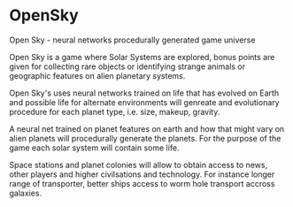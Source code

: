 # OpenSky
Open Sky - neural networks procedurally generated game universe

Open Sky is a game where Solar Systems are explored, bonus points are given for collecting rare objects or identifying strange animals or geographic features on alien planetary systems.

Open Sky's uses neural networks trained on life that has evolved on Earth and possible life for alternate environments will genreate and evolutionary procedure for each planet type, i.e. size, makeup, gravity. 

A neural net trained on planet features on earth and how that might vary on alien planets will procedurally generate the planets. For the purpose of the game each solar system will contain some life.

Space stations and planet colonies will allow to obtain access to news, other players and higher civilsations and technology. For instance longer range of transporter, better ships access to worm hole transport accross galaxies.
